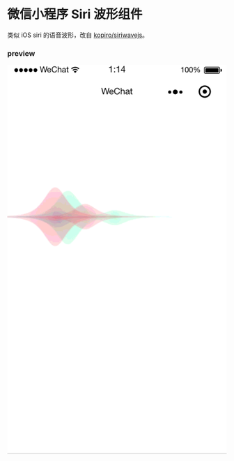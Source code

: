 微信小程序 Siri 波形组件
===

类似 iOS siri 的语音波形，改自 [kopiro/siriwavejs](https://github.com/kopiro/siriwavejs)。

### preview

![小程序 siri 波形图 预览](assets/siri.gif)


